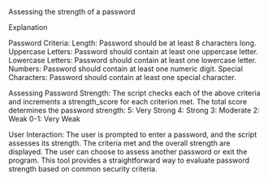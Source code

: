 Assessing the strength of a password

Explanation

Password Criteria: Length: Password should be at least 8 characters long. Uppercase Letters: Password should contain at least one uppercase letter. Lowercase Letters: Password should contain at least one lowercase letter. Numbers: Password should contain at least one numeric digit. Special Characters: Password should contain at least one special character.

Assessing Password Strength: The script checks each of the above criteria and increments a strength_score for each criterion met. The total score determines the password strength: 5: Very Strong 4: Strong 3: Moderate 2: Weak 0-1: Very Weak

User Interaction: The user is prompted to enter a password, and the script assesses its strength. The criteria met and the overall strength are displayed. The user can choose to assess another password or exit the program. This tool provides a straightforward way to evaluate password strength based on common security criteria.
